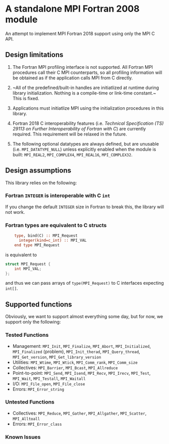 # A standalone MPI Fortran 2008 module

An attempt to implement MPI Fortran 2018 support using only the MPI C API.

## Design limitations

1. The Fortran MPI profiling interface is not supported.  All Fortran MPI procedures call their C MPI counterparts, so all profiling information will be obtained as if the application calls MPI from C directly.

2. ~All of the predefined/built-in handles are initiatlized at runtime during library initialization. Nothing is a compile-time or link-time constant.~ This is fixed.

3. Applications must initiatlize MPI using the initialization procedures in this library.

4. Fortran 2018 C interoperability features (i.e. _Technical Specification (TS) 29113 on Further Interoperability of Fortran with C_) are currently required.  This requirement will be relaxed in the future.

5. The following optional datatypes are always defined, but are unusable (i.e. `MPI_DATATYPE_NULL`) unless explicitly enabled when the module is built: `MPI_REAL2`, `MPI_COMPLEX4`, `MPI_REAL16`, `MPI_COMPLEX32`.

## Design assumptions

This library relies on the following:

### Fortran `INTEGER` is interoperable with C `int`

If you change the default `INTEGER` size in Fortran to break this, the library will not work.

### Fortran types are equivalent to C structs

```fortran
    type, bind(C) :: MPI_Request
      integer(kind=c_int) :: MPI_VAL
    end type MPI_Request
```
is equivalent to
```c
struct MPI_Request {
    int MPI_VAL;
};
```
and thus we can pass arrays of `type(MPI_Request)` to C interfaces expecting `int[]`.

## Supported functions

Obviously, we want to support almost everything some day, but for now, we support only the following:

### Tested Functions

* Management: `MPI_Init`, `MPI_Finalize`, `MPI_Abort`,
              `MPI_Initialized`, `MPI_Finalized` (problem), 
              `MPI_Init_therad`, `MPI_Query_thread`, 
              `MPI_Get_version`, `MPI_Get_library_version`
* Utilities: `MPI_Wtime`, `MPI_Wtick`,
             `MPI_Comm_rank`, `MPI_Comm_size`
* Collectives: `MPI_Barrier`, `MPI_Bcast`, `MPI_Allreduce`
* Point-to-point: `MPI_Send`, `MPI_Isend`, `MPI_Recv`, `MPI_Irecv`,
                  `MPI_Test`, `MPI_Wait`, `MPI_Testall`, `MPI_Waitall`
* I/O: `MPI_File_open`, `MPI_File_close`
* Errors: `MPI_Error_string`

### Untested Functions

* Collectives: `MPI_Reduce`,
               `MPI_Gather`, `MPI_Allgather`, `MPI_Scatter`, `MPI_Alltoall`
* Errors: `MPI_Error_class`

### Known Issues
